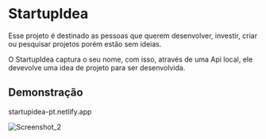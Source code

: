# StartupIdea

Esse projeto é destinado as pessoas que querem desenvolver, investir, criar ou pesquisar projetos porém estão sem ideias.

O StartupIdea captura o seu nome, com isso, através de uma Api local, ele devevolve uma idea de projeto para ser desenvolvida.


## Demonstração

startupidea-pt.netlify.app

![Screenshot_2](https://user-images.githubusercontent.com/79726241/195436520-30371e9e-1752-43e6-abe0-68dcc3ac4c00.png)

